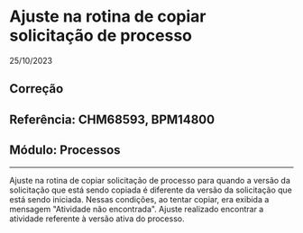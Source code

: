 # Ajuste na rotina de copiar solicitação de processo
25/10/2023
## Correção
## Referência: CHM68593, BPM14800
## Módulo: Processos
***

Ajuste na rotina de copiar solicitação de processo para quando a versão da solicitação que está sendo copiada é diferente da versão da solicitação que está sendo iniciada.
Nessas condições, ao tentar copiar, era exibida a mensagem "Atividade não encontrada".
Ajuste realizado encontrar a atividade referente à versão ativa do processo.
